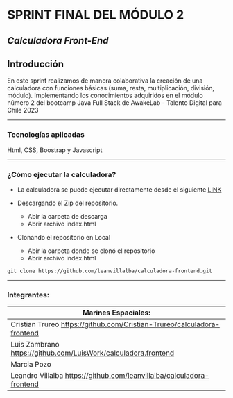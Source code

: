 # SPRINT FINAL DEL MÓDULO 2

## _Calculadora Front-End_

## Introducción

En este sprint realizamos de manera colaborativa la creación de una calculadora con funciones básicas (suma, resta, multiplicación, división, módulo).
Implementando los conocimientos adquiridos en el módulo número 2 del bootcamp Java Full Stack de AwakeLab - Talento Digital para Chile 2023

---

### Tecnologías aplicadas

Html, CSS, Boostrap y Javascript

---

### ¿Cómo ejecutar la calculadora?

- La calculadora se puede ejecutar directamente desde el siguiente [LINK](https://leanvillalba.github.io/calculadora-frontend)

* Descargando el Zip del repositorio.

  - Abir la carpeta de descarga
  - Abrir archivo index.html

* Clonando el repositorio en Local
  - Abir la carpeta donde se clonó el repositorio
  - Abrir archivo index.html

```git
git clone https://github.com/leanvillalba/calculadora-frontend.git
```

---

### Integrantes:

| Marines Espaciales: |
| ------------------- |
| Cristian Trureo  https://github.com/Cristian-Trureo/calculadora-frontend   |
| Luis Zambrano  https://github.com/LuisWork/calculadora.frontend      |
| Marcia Pozo         |
| Leandro Villalba  https://github.com/leanvillalba/calculadora-frontend  |
